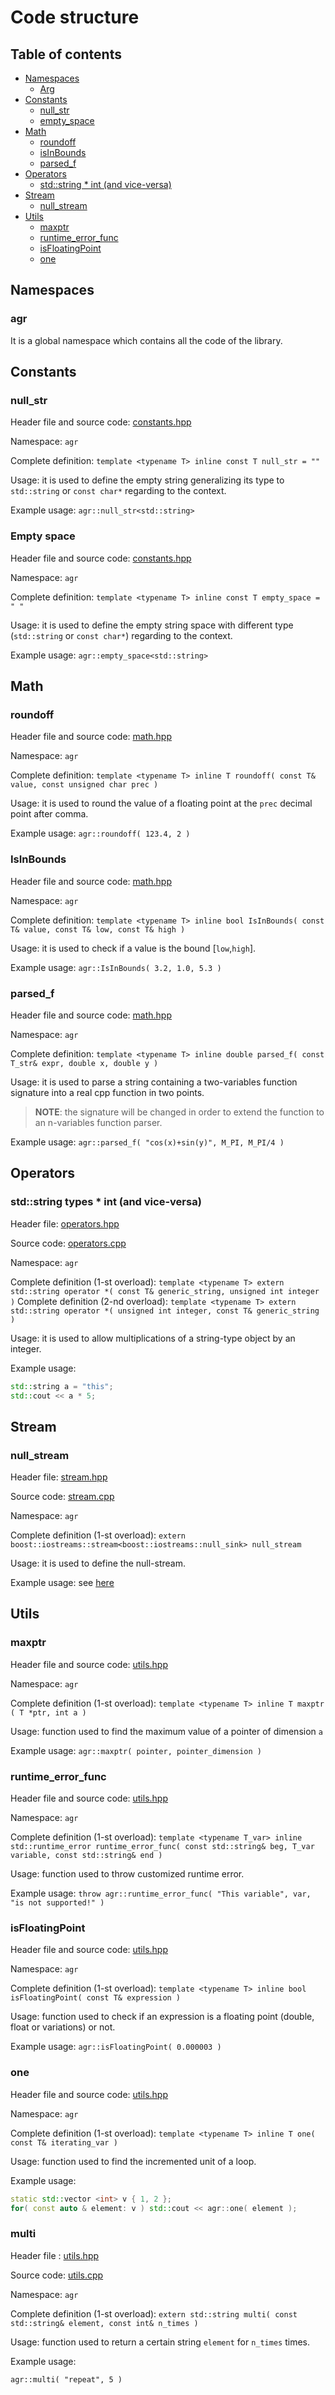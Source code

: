 # Code structure

## Table of contents

- [Namespaces](#namespaces)
  - [Arg](#arg)
- [Constants](#constants)
  - [null_str](#nullstr)
  - [empty_space](#emptyspace)
- [Math](#math)
  - [roundoff](#roundoff)
  - [isInBounds](#isinbounds)
  - [parsed_f](#parsed_f)
- [Operators](#operators)
  - [std::string * int (and vice-versa)](#std--string---int--and-vice-versa-)
- [Stream](#stream)
  - [null_stream](#nullstream)
- [Utils](#utils)
  - [maxptr](#maxptr)
  - [runtime_error_func](#runtimeerrorfunc)
  - [isFloatingPoint](#isFloatingPoint)
  - [one](#one)

## Namespaces

### agr

It is a global namespace which contains all the code of the library.

## Constants

### null_str

Header file and source code: [constants.hpp](https://github.com/JustWhit3/arsenalgear/blob/main/cpp/include/constants.hpp)

Namespace: `agr`

Complete definition: `template <typename T> inline const T null_str = ""`

Usage: it is used to define the empty string generalizing its type to `std::string` or `const char*` regarding to the context.

Example usage: `agr::null_str<std::string>`

### Empty space

Header file and source code: [constants.hpp](https://github.com/JustWhit3/arsenalgear/blob/main/cpp/include/constants.hpp)

Namespace: `agr`

Complete definition: `template <typename T> inline const T empty_space = " "`

Usage: it is used to define the empty string space with different type (`std::string` or `const char*`) regarding to the context.

Example usage: `agr::empty_space<std::string>`

## Math

### roundoff

Header file and source code: [math.hpp](https://github.com/JustWhit3/arsenalgear/blob/main/cpp/include/math.hpp)

Namespace: `agr`

Complete definition: `template <typename T> inline T roundoff( const T& value, const unsigned char prec )`

Usage: it is used to round the value of a floating point at the `prec` decimal point after comma.

Example usage: `agr::roundoff( 123.4, 2 )`

### IsInBounds

Header file and source code: [math.hpp](https://github.com/JustWhit3/arsenalgear/blob/main/cpp/include/math.hpp)

Namespace: `agr`

Complete definition: `template <typename T> inline bool IsInBounds( const T& value, const T& low, const T& high )`

Usage: it is used to check if a value is the bound [`low`,`high`].

Example usage: `agr::IsInBounds( 3.2, 1.0, 5.3 )`

### parsed_f

Header file and source code: [math.hpp](https://github.com/JustWhit3/arsenalgear/blob/main/cpp/include/math.hpp)

Namespace: `agr`

Complete definition: `template <typename T> inline double parsed_f( const T_str& expr, double x, double y )`

Usage: it is used to parse a string containing a two-variables function signature into a real cpp function in two points.
>**NOTE**: the signature will be changed in order to extend the function to an n-variables function parser.

Example usage: `agr::parsed_f( "cos(x)+sin(y)", M_PI, M_PI/4 )`

## Operators

### std::string types * int (and vice-versa)

Header file: [operators.hpp](https://github.com/JustWhit3/arsenalgear/blob/main/cpp/include/math.hpp)

Source code: [operators.cpp](https://github.com/JustWhit3/arsenalgear/blob/main/cpp/src/math.cpp)

Namespace: `agr`

Complete definition (1-st overload): `template <typename T> extern std::string operator *( const T& generic_string, unsigned int integer )`
Complete definition (2-nd overload): `template <typename T> extern std::string operator *( unsigned int integer, const T& generic_string )`

Usage: it is used to allow multiplications of a string-type object by an integer.

Example usage: 

```cpp
std::string a = "this"; 
std::cout << a * 5;
```

## Stream

### null_stream

Header file: [stream.hpp](https://github.com/JustWhit3/arsenalgear/blob/main/cpp/include/math.hpp)

Source code: [stream.cpp](https://github.com/JustWhit3/arsenalgear/blob/main/cpp/src/math.cpp)

Namespace: `agr`

Complete definition (1-st overload): `extern boost::iostreams::stream<boost::iostreams::null_sink> null_stream`

Usage: it is used to define the null-stream.

Example usage: see [here](https://github.com/JustWhit3/osmanip/blob/main/include/manipulators/csmanip.hpp)

## Utils

### maxptr

Header file and source code: [utils.hpp](https://github.com/JustWhit3/arsenalgear/blob/main/cpp/include/math.hpp)

Namespace: `agr`

Complete definition (1-st overload): `template <typename T> inline T maxptr ( T *ptr, int a )`

Usage: function used to find the maximum value of a pointer of dimension `a`

Example usage: `agr::maxptr( pointer, pointer_dimension )`

### runtime_error_func

Header file and source code: [utils.hpp](https://github.com/JustWhit3/arsenalgear/blob/main/cpp/include/math.hpp)

Namespace: `agr`

Complete definition (1-st overload): `template <typename T_var> inline std::runtime_error runtime_error_func( const std::string& beg, T_var variable, const std::string& end )`

Usage: function used to throw customized runtime error.

Example usage: `throw agr::runtime_error_func( "This variable", var, "is not supported!" )`

### isFloatingPoint

Header file and source code: [utils.hpp](https://github.com/JustWhit3/arsenalgear/blob/main/cpp/include/math.hpp)

Namespace: `agr`

Complete definition (1-st overload): `template <typename T> inline bool isFloatingPoint( const T& expression )`

Usage: function used to check if an expression is a floating point (double, float or variations) or not.

Example usage: `agr::isFloatingPoint( 0.000003 )`

### one

Header file and source code: [utils.hpp](https://github.com/JustWhit3/arsenalgear/blob/main/cpp/include/math.hpp)

Namespace: `agr`

Complete definition (1-st overload): `template <typename T> inline T one( const T& iterating_var )`

Usage: function used to find the incremented unit of a loop.

Example usage:

```cpp
static std::vector <int> v { 1, 2 };
for( const auto & element: v ) std::cout << agr::one( element );
```

### multi

Header file : [utils.hpp](https://github.com/JustWhit3/arsenalgear/blob/main/cpp/include/math.hpp)

Source code: [utils.cpp](https://github.com/JustWhit3/arsenalgear/blob/main/cpp/include/math.cpp)

Namespace: `agr`

Complete definition (1-st overload): `extern std::string multi( const std::string& element, const int& n_times )`

Usage: function used to return a certain string `element` for `n_times` times.

Example usage:

`agr::multi( "repeat", 5 )`
